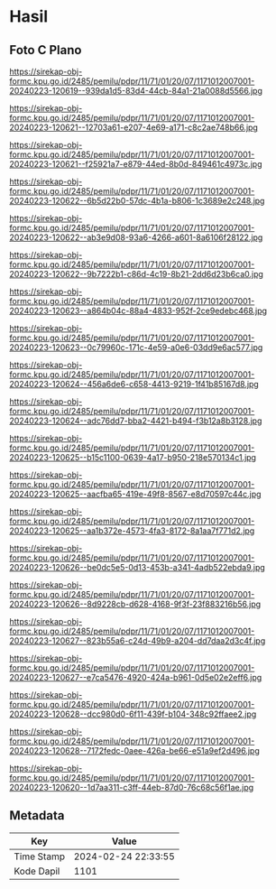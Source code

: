 # Hasil

## Foto C Plano

https://sirekap-obj-formc.kpu.go.id/2485/pemilu/pdpr/11/71/01/20/07/1171012007001-20240223-120619--939da1d5-83d4-44cb-84a1-21a0088d5566.jpg

https://sirekap-obj-formc.kpu.go.id/2485/pemilu/pdpr/11/71/01/20/07/1171012007001-20240223-120621--12703a61-e207-4e69-a171-c8c2ae748b66.jpg

https://sirekap-obj-formc.kpu.go.id/2485/pemilu/pdpr/11/71/01/20/07/1171012007001-20240223-120621--f25921a7-e879-44ed-8b0d-849461c4973c.jpg

https://sirekap-obj-formc.kpu.go.id/2485/pemilu/pdpr/11/71/01/20/07/1171012007001-20240223-120622--6b5d22b0-57dc-4b1a-b806-1c3689e2c248.jpg

https://sirekap-obj-formc.kpu.go.id/2485/pemilu/pdpr/11/71/01/20/07/1171012007001-20240223-120622--ab3e9d08-93a6-4266-a601-8a6106f28122.jpg

https://sirekap-obj-formc.kpu.go.id/2485/pemilu/pdpr/11/71/01/20/07/1171012007001-20240223-120622--9b7222b1-c86d-4c19-8b21-2dd6d23b6ca0.jpg

https://sirekap-obj-formc.kpu.go.id/2485/pemilu/pdpr/11/71/01/20/07/1171012007001-20240223-120623--a864b04c-88a4-4833-952f-2ce9edebc468.jpg

https://sirekap-obj-formc.kpu.go.id/2485/pemilu/pdpr/11/71/01/20/07/1171012007001-20240223-120623--0c79960c-171c-4e59-a0e6-03dd9e6ac577.jpg

https://sirekap-obj-formc.kpu.go.id/2485/pemilu/pdpr/11/71/01/20/07/1171012007001-20240223-120624--456a6de6-c658-4413-9219-1f41b85167d8.jpg

https://sirekap-obj-formc.kpu.go.id/2485/pemilu/pdpr/11/71/01/20/07/1171012007001-20240223-120624--adc76dd7-bba2-4421-b494-f3b12a8b3128.jpg

https://sirekap-obj-formc.kpu.go.id/2485/pemilu/pdpr/11/71/01/20/07/1171012007001-20240223-120625--b15c1100-0639-4a17-b950-218e570134c1.jpg

https://sirekap-obj-formc.kpu.go.id/2485/pemilu/pdpr/11/71/01/20/07/1171012007001-20240223-120625--aacfba65-419e-49f8-8567-e8d70597c44c.jpg

https://sirekap-obj-formc.kpu.go.id/2485/pemilu/pdpr/11/71/01/20/07/1171012007001-20240223-120625--aa1b372e-4573-4fa3-8172-8a1aa7f771d2.jpg

https://sirekap-obj-formc.kpu.go.id/2485/pemilu/pdpr/11/71/01/20/07/1171012007001-20240223-120626--be0dc5e5-0d13-453b-a341-4adb522ebda9.jpg

https://sirekap-obj-formc.kpu.go.id/2485/pemilu/pdpr/11/71/01/20/07/1171012007001-20240223-120626--8d9228cb-d628-4168-9f3f-23f883216b56.jpg

https://sirekap-obj-formc.kpu.go.id/2485/pemilu/pdpr/11/71/01/20/07/1171012007001-20240223-120627--823b55a6-c24d-49b9-a204-dd7daa2d3c4f.jpg

https://sirekap-obj-formc.kpu.go.id/2485/pemilu/pdpr/11/71/01/20/07/1171012007001-20240223-120627--e7ca5476-4920-424a-b961-0d5e02e2eff6.jpg

https://sirekap-obj-formc.kpu.go.id/2485/pemilu/pdpr/11/71/01/20/07/1171012007001-20240223-120628--dcc980d0-6f11-439f-b104-348c92ffaee2.jpg

https://sirekap-obj-formc.kpu.go.id/2485/pemilu/pdpr/11/71/01/20/07/1171012007001-20240223-120628--7172fedc-0aee-426a-be66-e51a9ef2d496.jpg

https://sirekap-obj-formc.kpu.go.id/2485/pemilu/pdpr/11/71/01/20/07/1171012007001-20240223-120620--1d7aa311-c3ff-44eb-87d0-76c68c56f1ae.jpg


## Metadata

| Key        | Value               |
| ---------- | ------------------- |
| Time Stamp | 2024-02-24 22:33:55 |
| Kode Dapil | 1101                |




